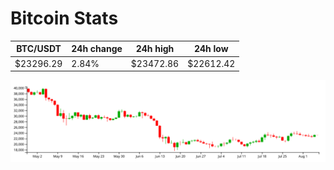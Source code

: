 # Bitcoin Stats

BTC/USDT|24h change|24h high|24h low|
|---|---|---|---|
|$23296.29|2.84%|$23472.86|$22612.42|

<img src="./chart.svg">
